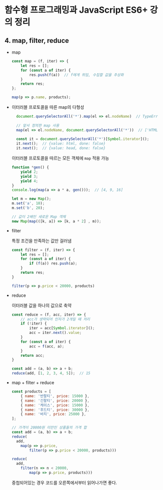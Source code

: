 # 함수형 프로그래밍과 JavaScript ES6+ 강의 정리

## 4. map, filter, reduce

- map

  ```javascript
  const map = (f, iter) => {
      let res = [];
      for (const a of iter) {
          res.push(f(a))  // f에게 위임, 수집할 값을 추상화
      }
      return res;
  };
  
  map(p => p.name, products);
  ```

- 이터러블 프로토콜을 따른 map의 다형성

  ```javascript
    document.querySelectorAll('*').map(el => el.nodeName)  // TypeError, NodeList에는 map이 없음
    
    // 앞서 정의한 map 사용
    map(el => el.nodeName, document.querySelectorAll('*'))  // ['HTML', 'HEAD', ...]
    
    const it = document.querySelectorAll('*')[Symbol.iterator]();
    it.next();  // {value: html, done: false}
    it.next();  // {value: head, done: false}
  ```

    이터러블 프로토콜을 따르는 모든 객체에 `map` 적용 가능

    ```javascript
    function *gen() {
        yield 2;
        yield 3;
        yield 4;
    }
    console.log(map(a => a * a, gen()));  // [4, 9, 16]
    ```
	```javascript
	let m = new Map();
	m.set('a', 10);
	m.set('b', 20);
	
	// 값이 2배인 새로운 Map 객체
	new Map(map(([k, a]) => [k, a * 2] , m));

- filter

  특정 조건을 만족하는 값만 걸러냄

  ```javascript
  const filter = (f, iter) => {
      let res = [];
      for (const a of iter) {
          if (f(a)) res.push(a);
      }
      return res;
  }
  
  filter(p => p.price < 20000, products)
  ```

- reduce

  이터러블 값을 하나의 값으로 축약

  ```javascript
  const reduce = (f, acc, iter) => {
      // acc가 생략되어 인자가 2개일 때 처리
      if (!iter) {
          iter = acc[Symbol.iterator]();
          acc = iter.next().value;
      }
      for (const a of iter) {
          acc = f(acc, a);
      }
      return acc;
  }
  
  const add = (a, b) => a + b;
  reduce(add, [1, 2, 3, 4, 5]);  // 15
  ```

- map + filter + reduce

  ```javascript
  const products = [
      { name: '반팔티', price: 15000 },
      { name: '긴팔티', price: 20000 },
      { name: '케이스', price: 15000 },
      { name: '후드티', price: 30000 },
      { name: '바지', price: 25000 },
  ];
  
  // 가격이 20000원 미만인 상품들의 가격 합
  const add = (a, b) => a + b;
  reduce(
  	add, 
      map(p => p.price, 
          filter(p => p.price < 20000, products)))
  
  reduce(
  	add, 
      filter(n => n < 20000, 
          map(p => p.price, products)))
  ```

  중첩되어있는 경우 코드를 오른쪽에서부터 읽어나가면 좋다.

  

